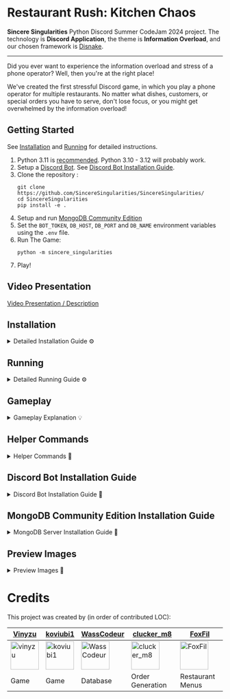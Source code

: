 # Restaurant Rush: Kitchen Chaos

**Sincere Singularities** Python Discord Summer CodeJam 2024 project.
The technology is **Discord Application**, the theme is **Information Overload**, and our chosen framework
is [Disnake](https://github.com/DisnakeDev/disnake/).

---

Did you ever want to experience the information overload and stress of a phone operator?
Well, then you're at the right place!

We've created the first stressful Discord game, in which you play a phone operator for multiple restaurants.
No matter what dishes, customers, or special orders you have to serve, don't lose focus, or you might get overwhelmed by
the information overload!



## Getting Started
See [Installation](https://github.com/SincereSingularities/SincereSingularities?tab=readme-ov-file#installation) and [Running](#running) for detailed instructions.

1. Python 3.11 is [recommended](https://github.com/DisnakeDev/disnake/pull/1135#issuecomment-1847303628). Python 3.10 - 3.12 will probably work.
2. Setup a [Discord Bot](https://docs.disnake.dev/en/stable/discord.html). See [Discord Bot Installation Guide](#discord-bot-installation-guide).
3. Clone the repository :
   ```shell
   git clone https://github.com/SincereSingularities/SincereSingularities/
   cd SincereSingularities
   pip install -e .
   ```
4. Setup and run [MongoDB Community Edition](https://www.mongodb.com/docs/manual/administration/install-community/)
5. Set the `BOT_TOKEN`, `DB_HOST`, `DB_PORT` and `DB_NAME` environment variables using the `.env` file.
6. Run The Game:
   ```shell
   python -m sincere_singularities
   ```
7. Play!

## Video Presentation
[Video Presentation / Description](https://streamable.com/3rcyc0)


## Installation
<details>
    <summary>Detailed Installation Guide ⚙️</summary>

### 1. Requirements:
   1. [Python 3.11](https://www.python.org/downloads/release/python-3110/)
   2. [MongoDB Community Edition](https://www.mongodb.com/docs/manual/administration/install-community/). See [MongoDB Installation Guide](#mongodb-community-edition-installation-guide)
   3. [Discord Bot](https://docs.disnake.dev/en/stable/discord.html). See [Discord Bot SetUp Guide](#discord-bot-installation-guide)
### 2. Download:
Run this command in the directory you want to download it to.
   ```shell
   git clone https://github.com/SincereSingularities/SincereSingularities/
   cd SincereSingularities
   ```
### 3. Install the Game as a package via pip:
   ```shell
   pip install -e .
   ```
### 4. Setup local environment values:
Create and Edit an .env file (see .env.example)
```
BOT_TOKEN (Your Discord Bot Token)
DB_HOST (The IP address of your MongoDB Server)
DB_PORT (The port of your MongoDB Server)
DB_NAME (Your preferred name for the MongoDB Database, defaults to `bot_db`)
```

</details>

## Running
<details>
    <summary>Detailed Running Guide ⚙️</summary>

### 1. Start your [MongoDB Server](https://www.mongodb.com/docs/manual/administration/install-community/). See [MongoDB Installation Guide](#mongodb-community-edition-installation-guide)
### 2. Run the Game:
   ```shell
   python -m sincere_singularities
   ```
### 3. Start a Game Session in a Text Channel:
   ```
   /start_game
   ```
</details>

## Gameplay
<details>
    <summary>Gameplay Explanation 💡</summary>

1. Choose a text channel.
2. Run the `/start_game` command. That will create a thread.
3. The bot will send the menu. This contains multiple restaurants that you can buy. You already own the first one.
4. You will get orders in the thread as messages. Choose and enter the appropriate restaurant, and select the menu items that the customer requested.
5. Then enter the customer's information which consists of:
   - Order ID
   - Customer Name
   - Customer Address
   - Delivery Time
   - Extra Wishes
6. Submit the order. You will get points based on the accuracy of the order. With your earned coins you can buy new restaurants.
7. From time to time, you will get Order Conditions. Pay attention to these Conditions when fulfilling a order. They will also disappear after some time.
</details>

## Helper Commands
<details>
    <summary>Helper Commands 🔨</summary>

- /clear_threads
</br>
  ``Clears the Threads in the Text Channel the Command was executed in. Requires the Author to have manage_threads permissions.``
- /clear_webhooks
</br>
  ``Clears the Webhooks in the Text Channel the Command was executed in. Requires the Author to have manage_webhooks permissions.``
</details>

## Discord Bot Installation Guide
<details>
    <summary>Discord Bot Installation Guide 🤖</summary>

Extended from [Disnake Bot Guide](https://docs.disnake.dev/en/stable/discord.html)
1. Create a new [Discord Application](https://discord.com/developers/applications).
2. Navigate to the Bot Tab. You can customize your bot. Reset the bot token and copy the freshly created one.
3. Navigate to the OAuth2 Tab.
   1. Under `Scopes`, check `bot` and `applications.commands`.
   2. Under `Bot Permissions`, check `Manage Webhooks`, `Send Messages`, `Create Public Threads`, `Send Messages in Threads`, `Manage Messages`, `Manage Threads`,
   3. Copy the `Generated URL`
4. Paste the `Generated URL` in your browser and invite the bot to your server.
</details>

## MongoDB Community Edition Installation Guide
<details>
    <summary>MongoDB Server Installation Guide 💾</summary>

Extended from [MongoDB Community Edition Installer](https://www.mongodb.com/docs/manual/administration/install-community/)
1. Install on Windows
   1. For Installation, follow [Windows Installation Guide](https://www.mongodb.com/docs/manual/tutorial/install-mongodb-on-windows/#install-mongodb-community-edition)
   2. To Run MongoDB, follow [Windows Running Guide](https://www.mongodb.com/docs/manual/tutorial/install-mongodb-on-windows/#run-mongodb-community-edition-from-the-command-interpreter)
2. Install on MacOS
   1. For Installation, follow [MacOS Installation Guide](https://www.mongodb.com/docs/manual/tutorial/install-mongodb-on-os-x/#install-mongodb-community-edition)
   2. To Run MongoDB, follow [MacOS Running Guide](https://www.mongodb.com/docs/manual/tutorial/install-mongodb-on-os-x/#run-mongodb-community-edition)
3. Install on Ubuntu
   1. For Installation, follow [Ubuntu Installation Guide](https://www.mongodb.com/docs/manual/tutorial/install-mongodb-on-ubuntu/#install-mongodb-community-edition)
   2. To Run MongoDB, follow [Ubuntu Running Guide](https://www.mongodb.com/docs/manual/tutorial/install-mongodb-on-ubuntu/#run-mongodb-community-edition)
4. Install on Debian
   1. For Installation, follow [Debian Installation Guide](https://www.mongodb.com/docs/manual/tutorial/install-mongodb-on-debian/#install-mongodb-community-edition)
   2. To Run MongoDB, follow [Debian Running Guide](https://www.mongodb.com/docs/manual/tutorial/install-mongodb-on-debian/#run-mongodb-community-edition)
5. Install on SUSE
   1. For Installation, follow [SUSE Installation Guide](https://www.mongodb.com/docs/manual/tutorial/install-mongodb-on-suse/#install-mongodb-community-edition)
   2. To Run MongoDB, follow [SUSE Running Guide](https://www.mongodb.com/docs/manual/tutorial/install-mongodb-on-suse/#run-mongodb-community-edition)

</details>

## Preview Images
<details>
    <summary>Preview Images 📸</summary>

#### Main Menu:
<img src="https://github.com/user-attachments/assets/fbb6ae72-de95-45db-9cc3-a1c8c720d809" width="300">

#### Restaurant Menu:
<img src="https://github.com/user-attachments/assets/292bf979-7644-4385-a47e-f244ff04016e" width="300">

#### Easy Order (Pizzaria):
<img src="https://github.com/user-attachments/assets/0b990b0b-ab11-453e-be9a-6b4f85b1d35f" width="300">

#### Medium Order (Fast Food):
<img src="https://github.com/user-attachments/assets/36ff1fe9-e7ac-49e8-8562-8fa469552384" width="300">

#### Hard Order (Sushi):
<img src="https://github.com/user-attachments/assets/5d8a83dc-7a37-4e5b-8bea-6d71a9cdcb82" width="300">
</details>

# Credits
This project was created by (in order of contributed LOC):

| [Vinyzu](https://github.com/Vinyzu)                                                                           | [koviubi1](https://github.com/koviubi56)                                                                                | [WassCodeur](https://github.com/WassCodeur)                                                                                   | [clucker_m8](https://github.com/clucker-m8)                                                                                   | [FoxFil](https://github.com/foxfil)                                                                           |
|---------------------------------------------------------------------------------------------------------------|-------------------------------------------------------------------------------------------------------------------------|-------------------------------------------------------------------------------------------------------------------------------|-------------------------------------------------------------------------------------------------------------------------------|---------------------------------------------------------------------------------------------------------------|
| [<img src="https://github.com/vinyzu.png" alt="vinyzu" title="Vinyzu" width="66">](https://github.com/vinyzu) | [<img src="https://github.com/koviubi56.png" alt="koviubi1" title="koviubi1" width="66">](https://github.com/koviubi56) | [<img src="https://github.com/WassCodeur.png" alt="WassCodeur" title="WassCodeur" width="66">](https://github.com/WassCodeur) | [<img src="https://github.com/clucker-m8.png" alt="clucker_m8" title="clucker_m8" width="66">](https://github.com/clucker-m8) | [<img src="https://github.com/foxfil.png" alt="FoxFil" title="FoxFil" width="66">](https://github.com/foxfil) |
| Game                                                                                                          | Game                                                                                                                    | Database                                                                                                                      | Order Generation                                                                                                              | Restaurant Menus                                                                                              |
